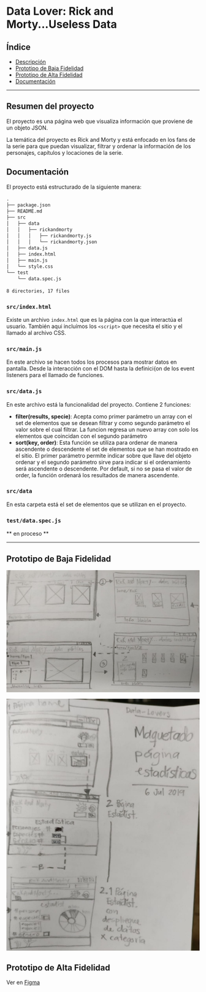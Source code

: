 # Data Lover: Rick and Morty...Useless Data
## Índice

- [Descripción](#resumen-del-proyecto)
- [Prototipo de Baja Fidelidad](#prototipo-de-baja-fidelidad)
- [Prototipo de Alta Fidelidad](#prototipo-de-alta-fidelidad)
- [Documentación](#documentacion)

---

## Resumen del proyecto

El proyecto es una página web que visualiza información que proviene de un objeto JSON.

La temática del proyecto es Rick and Morty y está enfocado en los fans de la serie para que puedan visualizar, filtrar y ordenar la información de los personajes, capítulos y locaciones de la serie.

## Documentación

El proyecto está estructurado de la siguiente manera:

```text
.
├── package.json
├── README.md
├── src
│   ├── data
│   │   ├── rickandmorty
│   │   │   ├── rickandmorty.js
│   │   │   └── rickandmorty.json
│   ├── data.js
│   ├── index.html
│   ├── main.js
│   └── style.css
└── test
    └── data.spec.js

8 directories, 17 files
```

### `src/index.html`

Existe un archivo `index.html` que es la página con la que interactúa el usuario. También aqui incluímos los `<script>` que necesita el sitio y el llamado al archivo CSS.

### `src/main.js`

En este archivo se hacen todos los procesos para mostrar datos en pantalla. Desde la interacción con el DOM hasta la definici{on de los event listeners para el llamado de funciones.

### `src/data.js`

En este archivo está la funcionalidad del proyecto. Contiene 2 funciones:
- **filter(results, specie)**: Acepta como primer parámetro un array con el set de elementos que se desean filtrar y como segundo parámetro el valor sobre el cual filtrar. La funcion regresa un nuevo array con solo los elementos que coincidan con el segundo parámetro
- **sort(key, order)**: Esta función se utiliza para ordenar de manera ascendente o descendente el set de elementos que se han mostrado en el sitio. El primer parámetro permite indicar sobre que llave del objeto ordenar y el segundo parámetro sirve para indicar si el ordenamiento será ascendente o descendente. Por default, si no se pasa el valor de order, la función ordenará los resultados de manera ascendente.

### `src/data`

En esta carpeta está el set de elementos que se utilizan en el proyecto.

### `test/data.spec.js`

** en proceso **

---

## Prototipo de Baja Fidelidad
![prototipado1](https://raw.githubusercontent.com/LauraMayaVayaHayaRaya/GDL003-data-lovers/master/src/img/IMG-20190707-WA0005.jpg)

![prototipado2](https://raw.githubusercontent.com/LauraMayaVayaHayaRaya/GDL003-data-lovers/master/src/img/IMG-20190707-WA0004.jpg)

## Prototipo de Alta Fidelidad
Ver en [Figma](https://www.figma.com/file/Dt4WMMXg6e6s1D7ugKrfm1nS/Untitled?node-id=22%3A47)
